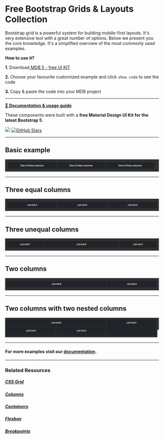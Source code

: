 # Free Bootstrap Grids & Layouts Collection

Bootstrap grid is a powerful system for building mobile-first layouts. It's very extensive tool with a great number of options. Below we present you the core knowledge. It's a simplified overview of the most commonly used examples.

<p><strong>How to use it?</strong></p>
<p class="mb-2">
<strong>1. </strong>Download<a target="_blank" href="https://mdbootstrap.com/docs/standard/"> MDB 5 - free UI KIT</a></p>
<p class="mb-2"><strong>2. </strong>Choose your favourite customized example and click <code>show code</code> to see the code</p>
<p class="mb-3"><strong>3. </strong>Copy & paste the code into your MDB project</p>

--------------------

[📄 **Documentation & usage guide**](https://mdbootstrap.com/docs/standard/layout/grid/)

These components were built with a **free Material Design UI Kit for the latest Bootstrap 5**.

<img height="25" src="https://mdbootstrap.com/img/Marketing/general/logo/medium/mdb-r.png">  [![GitHub Stars](https://img.shields.io/github/stars/mdbootstrap/mdb-ui-kit?label=Star%20now&style=social)](https://github.com/mdbootstrap/mdb-ui-kit/)

---------------------

 <h2 class="mb-4">Basic example</h2> 

 [![Bootstrap 5 Grid system](/assets/basic-example.png)](https://mdbootstrap.com/docs/standard/layout/grid/#section-basic-example)

 
 <hr class="my-5">

 <h2 class="mb-4">Three equal columns</h2> 

 [![Bootstrap 5 Grid system Three equal columns](/assets/three-equal-columns.png)](https://mdbootstrap.com/docs/standard/layout/grid/#subsection-three-equal-columns)

 
 <hr class="my-5">

 <h2 class="mb-4">Three unequal columns</h2> 

 [![Bootstrap 5 Grid system](/assets/three-unequal-columns.png)](https://mdbootstrap.com/docs/standard/layout/grid/#subsection-three-unequal-columns)

 
 <hr class="my-5">

 <h2 class="mb-4">Two columns</h2> 

 [![Bootstrap 5 Grid system](/assets/two-columns.png)](https://mdbootstrap.com/docs/standard/layout/grid/#subsection-two-columns)

 
 <hr class="my-5">

 <h2 class="mb-4">Two columns with two nested columns</h2> 

 [![Bootstrap 5 Grid system](/assets/two-columns-with-two-nested-columns.png)](https://mdbootstrap.com/docs/standard/layout/grid/#subsection-two-columns-with-two-nested-columns)

 
 <hr class="my-5">

<h4>For more examples visit our <a target="_blank" href="https://mdbootstrap.com/docs/standard/layout/grid/">documentation</a>.</h4>

 <hr class="my-5">

<h3>Related Resources</h3>

<h5><a target="_blank" href="https://mdbootstrap.com/docs/standard/layout/css-grid/">CSS Grid</a></h5>

<h5><a target="_blank" href="https://mdbootstrap.com/docs/standard/layout/columns/">Columns</a></h5>

<h5><a target="_blank" href="https://mdbootstrap.com/docs/standard/layout/containers/">Containers</a></h5>

<h5><a target="_blank" href="https://mdbootstrap.com/docs/standard/layout/flexbox/">Flexbox</a></h5>

<h5><a target="_blank" href="https://mdbootstrap.com/docs/standard/layout/breakpoints/">Breakpoints</a></h5>







